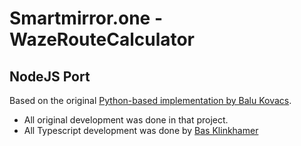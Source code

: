 # Smartmirror.one - WazeRouteCalculator
## NodeJS Port

Based on the original [Python-based implementation by Balu Kovacs](https://github.com/kovacsbalu/WazeRouteCalculator/).
- All original development was done in that project.
- All Typescript development was done by [Bas Klinkhamer](https://bas.earth)